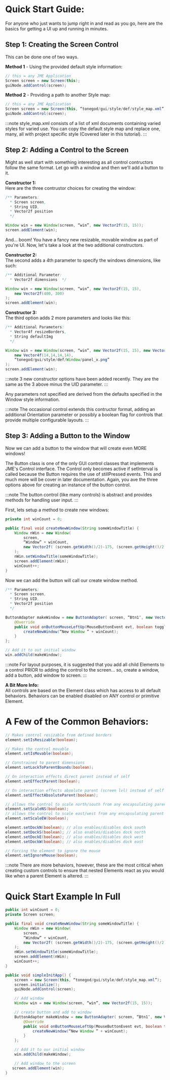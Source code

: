 Quick Start Guide:
==================

For anyone who just wants to jump right in and read as you go, here are
the basics for getting a UI up and running in minutes.

Step 1: Creating the Screen Control
-----------------------------------

This can be done one of two ways.

**Method 1** - Using the provided default style information:

```java
// this = any JME Application
Screen screen = new Screen(this);
guiNode.addControl(screen);
```

**Method 2** - Providing a path to another Style map:

```java
// this = any JME Application
Screen screen = new Screen(this, “tonegod/gui/style/def/style_map.xml”);
guiNode.addControl(screen);
```

:::note
style\_map.xml consists of a list of xml documents containing varied
styles for varied use. You can copy the default style map and replace
one, many, all with project specific style (Covered later in this
tutorial).
:::

Step 2: Adding a Control to the Screen
--------------------------------------

Might as well start with something interesting as all control
contructors follow the same format. Let go with a window and then we'll
add a button to it.

**Constructor 1:**\
Here are the three contrustor choices for creating the window:

```java
/** Parameters:
  * Screen screen,
  * String UID,
  * Vector2f position
  */

Window win = new Window(screen, “win”, new Vector2f(15, 15));
screen.addElement(win);
```

And... boom! You have a fancy new resizable, movable window as part of
you're UI. Now, let's take a look at the two additional constructors.

**Constructor 2:**\
The second adds a 4th parameter to specify the windows dimensions, like
such:

```java
/** Additional Parameter:
  * Vector2f dimensions  */

Window win = new Window(screen, “win”, new Vector2f(15, 15),
    new Vector2f(400, 300)
);
screen.addElement(win);
```

**Constructor 3:**\
The third option adds 2 more parameters and looks like this:

```java
/** Additional Parameters:
  * Vector4f resizeBorders,
  * String defaultImg
  */

Window win = new Window(screen, “win”, new Vector2f(15, 15), new Vector2f(400, 300),
    new Vector4f(14,14,14,14),
    “tonegod/gui/style/def/Window/panel_x.png”
);
screen.addElement(win);
```

:::note
3 new constructor options have been added recently. They are the same as
the 3 above minus the UID parameter.
:::

Any parameters not specified are derived from the defaults specified in
the Window style information.

:::note
The occasional control extends this contructor format, adding an
additional Orientation parameter or possibly a boolean flag for controls
that provide multiple configurable layouts.
:::

Step 3: Adding a Button to the Window
-------------------------------------

Now we can add a button to the window that will create even MORE
windows!

The Button class is one of the only GUI control classes that implements
JME's Control interface. The Control only becomes active if setInterval
is called because the Button requires the use of stillPressed events.
This and much more will be cover in later documentation. Again, you ave
the three options above for creating an instance of the button control.

:::note
The button control (like many controls) is abstract and provides methods
for handling user input.
:::

First, lets setup a method to create new windows:

```java
private int winCount = 0;

public final void createNewWindow(String someWindowTitle) {
    Window nWin = new Window(
        screen,
        “Window” + winCount,
        new Vector2f( (screen.getWidth()/2)-175, (screen.getHeight()/2)-100 )
    );
    nWin.setWindowTitle(someWindowTitle);
    screen.addElement(nWin);
    winCount++;
}
```

Now we can add the button will call our create window method.

```java
/** Parameters:
  * Screen screen,
  * String UID,
  * Vector2f position
  */

ButtonAdapter makeWindow = new ButtonAdapter( screen, “Btn1″, new Vector2f(15, 55) ) {
    @Override
    public void onButtonMouseLeftUp(MouseButtonEvent evt, boolean toggled) {
        createNewWindow(“New Window ” + winCount);
    }
};

// Add it to out initial window
win.addChild(makeWindow);
```

:::note
For layout purposes, it is suggested that you add all child Elements to
a control PRIOR to adding the control to the screen... so, create a
window, add a button, add window to screen.
:::

**A Bit More Info:**\
All controls are based on the Element class which has access to all
default behaviors. Behaviors can be enabled disabled on ANY control or
primitive Element.

A Few of the Common Behaviors:
==============================

```java
// Makes control resizable from defined borders
element.setIsResizable(boolean);

// Makes the control movable
element.setIsMovable(boolean);

// Constrained to parent dimensions
element.setLockToParentBounds(boolean);

// On interaction effects direct parent instead of self
element.setEffectParent(boolean);

// On interaction effects absolute parent (screen lvl) instead of self
element.setEffectAbsoluteParent(boolean);

// allows the control to scale north/south from any encapsulating parent resize
element.setScaleNS(boolean);
// allows the control to scale east/west from any encapsulating parent resize
element.setScaleEW(boolean);

element.setDockN(boolean); // also enables/disables dock south
element.setDockS(boolean); // also enables/disables dock north
element.setDockE(boolean); // also enables/disables dock west
element.setDockW(boolean); // also enables/disables dock east

// Forcing the element to ignore the mouse
element.setIgnoreMouse(boolean);
```

:::note
There are more behaviors, however, these are the most critical when
creating custom controls to ensure that nested Elements react as you
would like when a parent Element is altered.
:::

Quick Start Example In Full
===========================

```java
public int winCount = 0;
private Screen screen;

public final void createNewWindow(String someWindowTitle) {
    Window nWin = new Window(
        screen,
        “Window” + winCount,
        new Vector2f( (screen.getWidth()/2)-175, (screen.getHeight()/2)-100 )
    );
    nWin.setWindowTitle(someWindowTitle);
    screen.addElement(nWin);
    winCount++;
}

public void simpleInitApp() {
    screen = new Screen(this, “tonegod/gui/style/def/style_map.xml”);
    screen.initialize();
    guiNode.addControl(screen);

    // Add window
    Window win = new Window(screen, “win”, new Vector2f(15, 15));

    // create button and add to window
    ButtonAdapter makeWindow = new ButtonAdapter( screen, “Btn1″, new Vector2f(15, 55) ) {
        @Override
        public void onButtonMouseLeftUp(MouseButtonEvent evt, boolean toggled) {
            createNewWindow(“New Window ” + winCount);
        }
    };

    // Add it to our initial window
    win.addChild(makeWindow);

    // Add window to the screen
   screen.addElement(win);
}
```
